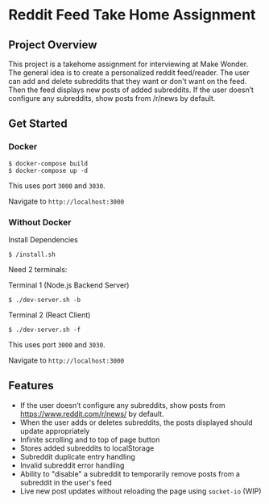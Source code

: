 # Reddit Feed Take Home Assignment

## Project Overview
This project is a takehome assignment for interviewing at Make Wonder.
The general idea is to create a personalized reddit feed/reader. The user can add and delete subreddits that they want or don't want on the feed. Then the feed displays new posts of added subreddits. If the user doesn’t configure any subreddits, show posts from /r/news by default.

## Get Started
### Docker
```
$ docker-compose build
$ docker-compose up -d
```

This uses port `3000` and `3030`.

Navigate to `http://localhost:3000`

### Without Docker


Install Dependencies
```
$ /install.sh
```

Need 2 terminals:


Terminal 1 (Node.js Backend Server)
```
$ ./dev-server.sh -b
```

Terminal 2 (React Client)
```
$ ./dev-server.sh -f
```
This uses port `3000` and `3030`.

Navigate to `http://localhost:3000`


## Features
- If the user doesn’t configure any subreddits, show posts from https://www.reddit.com/r/news/ by default.
- When the user adds or deletes subreddits, the posts displayed should update appropriately
- Infinite scrolling and to top of page button
- Stores added subreddits to localStorage
- Subreddit duplicate entry handling
- Invalid subreddit error handling
- Ability to "disable" a subreddit to temporarily remove posts from a subreddit in the user's feed
- Live new post updates without reloading the page using `socket-io` (WIP)
